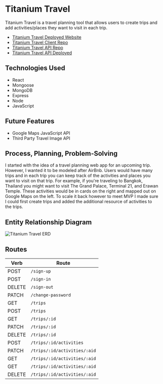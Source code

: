 # Titanium Travel
Titanium Travel is a travel planning tool that allows users to create trips and add activities/places they want to visit in each trip.

- [Titanium Travel Deployed Website](https://nancyho629.github.io/titaniumtravel/#/)
- [Titanium Travel Client Repo](https://github.com/nancyho629/titaniumtravel)
- [Titanium Travel API Repo](https://github.com/nancyho629/titaniumtravel-api)
- [Titanium Travel API Deployed](https://titaniumtravel-api.herokuapp.com/)

## Technologies Used
* React
* Mongoose
* MongoDB
* Express
* Node
* JavaScript

## Future Features
- Google Maps JavaScript API
- Third Party Travel Image API

## Process, Planning, Problem-Solving
I started with the idea of a travel planning web app for an upcoming trip. However, I wanted it to be modeled after AirBnb. Users would have many trips and in each trip you can keep track of the activities and places you want to visit on that trip. For example, if you're traveling to Bangkok, Thailand you might want to visit The Grand Palace, Terminal 21, and Erawan Temple. These activities would be in cards on the right and mapped out on Google Maps on the left. To scale it back however to meet MVP I made sure I could first create trips and added the additional resource of activities to the trips.

## Entity Relationship Diagram
![Titanium Travel ERD](./images/ERD.png)

## Routes
|  Verb |  Route |
|-------|--------|
| POST   | `/sign-up`  |
| POST   | `/sign-in`  |
| DELETE  | `/sign-out`  |
| PATCH   | `/change-password`  |
| GET   | `/trips`  |
| POST   | `/trips`  |
| GET   | `/trips/:id`  |
| PATCH  | `/trips/:id`  |
| DELETE  | `/trips/:id` |
| POST  |  `/trips/:id/activities` |
| PATCH  | `/trips/:id/activities/:aid` |
| GET  | `/trips/:id/activities/:aid`  |
| GET   | `/trips/:id/activities/:aid`  |
| DELETE   | `/trips/:id/activities/:aid`  |
